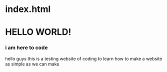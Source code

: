 # index.html
<!DOCTYPE html>
<html>
  <head>
    <title>this is testing </title>
  </head>
<body>
  <h1>HELLO WORLD!</h1>
  <h3>i am here to code </h3>
  <p>hello guys this is a testing website of coding to learn how to make a website as simple as we can make</p>
</body>
</html>
